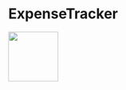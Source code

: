 # ExpenseTracker
<img src="https://github.com/GunchaSwift/ExpenseTracker/assets/97989957/7b3eeb2e-d929-417d-8426-d608a68e985a" width="100" height="100">
